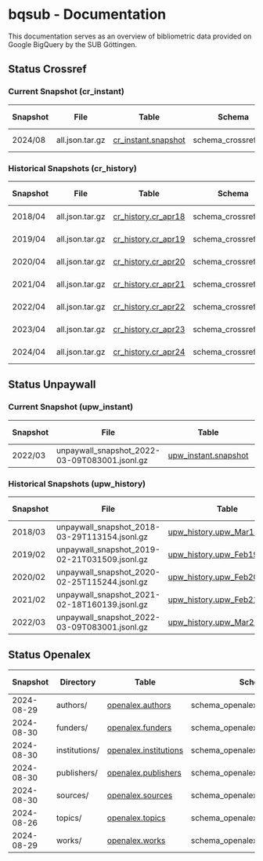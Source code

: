 # bqsub - Documentation

This documentation serves as an overview of bibliometric data provided on Google BigQuery by the SUB Göttingen.


## Status Crossref

### Current Snapshot (cr_instant)

| Snapshot        | File            | Table               | Schema               | Procedure | Last Changed | Coverage  | Number of rows |
|-----------------|-----------------|---------------------|----------------------|-----------|--------------|-----------|--------------------|
|  2024/08        | all.json.tar.gz | [cr_instant.snapshot](https://console.cloud.google.com/bigquery?ws=!1m4!1m3!3m2!1ssubugoe-collaborative!2scr_instant) | schema_crossref.json | [Repo](https://github.com/naustica/crossref_bq) |  11.09.2024  | 2013-2024 | 49.874.183 |

### Historical Snapshots (cr_history)

| Snapshot        | File            | Table               | Schema               | Procedure | Last Changed | Coverage  | Number of rows |
|-----------------|-----------------|---------------------|----------------------|-----------|--------------|-----------|--------------------|
|  2018/04        | all.json.tar.gz | [cr_history.cr_apr18](https://console.cloud.google.com/bigquery?ws=!1m4!1m3!3m2!1ssubugoe-collaborative!2scr_history) | schema_crossref.json | [Repo](https://github.com/naustica/crossref_bq) |  20.02.2022  | 2013-2018 | 16.766.035 |
|  2019/04        | all.json.tar.gz | [cr_history.cr_apr19](https://console.cloud.google.com/bigquery?ws=!1m4!1m3!3m2!1ssubugoe-collaborative!2scr_history) | schema_crossref.json | [Repo](https://github.com/naustica/crossref_bq) |  29.10.2021  | 2013-2019 | 20.715.644 |
|  2020/04        | all.json.tar.gz | [cr_history.cr_apr20](https://console.cloud.google.com/bigquery?ws=!1m4!1m3!3m2!1ssubugoe-collaborative!2scr_history) | schema_crossref.json | [Repo](https://github.com/naustica/crossref_bq) |  29.10.2021  | 2013-2020 | 25.334.525 |
|  2021/04        | all.json.tar.gz | [cr_history.cr_apr21](https://console.cloud.google.com/bigquery?ws=!1m4!1m3!3m2!1ssubugoe-collaborative!2scr_history) | schema_crossref.json | [Repo](https://github.com/naustica/crossref_bq) |  29.10.2021  | 2013-2021 | 30.579.119 |
|  2022/04        | all.json.tar.gz | [cr_history.cr_apr22](https://console.cloud.google.com/bigquery?ws=!1m4!1m3!3m2!1ssubugoe-collaborative!2scr_history) | schema_crossref.json | [Repo](https://github.com/naustica/crossref_bq) |  14.05.2022  | 2013-2022 | 35.939.195 |
|  2023/04        | all.json.tar.gz | [cr_history.cr_apr23](https://console.cloud.google.com/bigquery?ws=!1m4!1m3!3m2!1ssubugoe-collaborative!2scr_history) | schema_crossref.json | [Repo](https://github.com/naustica/crossref_bq) |  07.05.2023  | 2013-2023 | 41.767.461 |
|  2024/04        | all.json.tar.gz | [cr_history.cr_apr24](https://console.cloud.google.com/bigquery?ws=!1m4!1m3!3m2!1ssubugoe-collaborative!2scr_history) | schema_crossref.json | [Repo](https://github.com/naustica/crossref_bq) |  07.05.2024  | 2013-2024 | 47.709.184 |

## Status Unpaywall

### Current Snapshot (upw_instant)

| Snapshot| File                                          | Table                | Schema               | Procedure | Last Changed | Coverage  | Number of rows |
|---------|-----------------------------------------------|----------------------|----------------------|-----------|--------------|-----------|-----------------|
| 2022/03 | unpaywall_snapshot_2022-03-09T083001.jsonl.gz | [upw_instant.snapshot](https://console.cloud.google.com/bigquery?ws=!1m4!1m3!3m2!1ssubugoe-collaborative!2supw_instant) | bq_schema_mar22.json | [Repo](https://github.com/naustica/unpaywall_bq) |  14.03.2022 | 2008-2022 | 67.424.819 |

### Historical Snapshots (upw_history)

| Snapshot| File                                          | Table                       | Schema               | Procedure | Last Changed | Coverage  | Number of rows |
|---------|-----------------------------------------------|-----------------------------|----------------------|-----------|--------------|-----------|-----------------|
| 2018/03 | unpaywall_snapshot_2018-03-29T113154.jsonl.gz | [upw_history.upw_Mar18_08_20](https://console.cloud.google.com/bigquery?ws=!1m4!1m3!3m2!1ssubugoe-collaborative!2supw_history) | bq_schema_mar18.json | [Repo](https://github.com/naustica/unpaywall_bq) |  29.10.2021  | 2008-2018 | 36.557.043 |
| 2019/02 | unpaywall_snapshot_2019-02-21T031509.jsonl.gz | [upw_history.upw_Feb19_08_19](https://console.cloud.google.com/bigquery?ws=!1m4!1m3!3m2!1ssubugoe-collaborative!2supw_history) | bq_schema_feb19.json | [Repo](https://github.com/naustica/unpaywall_bq) |  10.11.2021  | 2008-2019 | 42.143.979 |
| 2020/02 | unpaywall_snapshot_2020-02-25T115244.jsonl.gz | [upw_history.upw_Feb20_08_20](https://console.cloud.google.com/bigquery?ws=!1m4!1m3!3m2!1ssubugoe-collaborative!2supw_history) | bq_schema_feb20.json | [Repo](https://github.com/naustica/unpaywall_bq) |  30.10.2021  | 2008-2020 | 49.717.710 |
| 2021/02 | unpaywall_snapshot_2021-02-18T160139.jsonl.gz | [upw_history.upw_Feb21_08_21](https://console.cloud.google.com/bigquery?ws=!1m4!1m3!3m2!1ssubugoe-collaborative!2supw_history) | bq_schema_feb21.json | [Repo](https://github.com/naustica/unpaywall_bq) |  29.10.2021  | 2008-2021 | 58.437.927 |
| 2022/03 | unpaywall_snapshot_2022-03-09T083001.jsonl.gz | [upw_history.upw_Mar22_08_22](https://console.cloud.google.com/bigquery?ws=!1m4!1m3!3m2!1ssubugoe-collaborative!2supw_history) | bq_schema_mar22.json | [Repo](https://github.com/naustica/unpaywall_bq) |  14.03.2022 | 2008-2022 | 67.424.819 |

## Status Openalex

| Snapshot   | Directory     | Table                 | Schema                            | Procedure | Last Changed | Coverage  | Number of rows |
|------------|---------------|-----------------------|-----------------------------------|-----------|--------------|-----------|----------------------|
| 2024-08-29 | authors/      | [openalex.authors](https://console.cloud.google.com/bigquery?ws=!1m4!1m3!3m2!1ssubugoe-collaborative!2sopenalex)      | schema_openalex_author.json       | [Repo](https://github.com/naustica/openalex) |  04.09.2024  | All | 95.724.450 |
| 2024-08-30 | funders/      | [openalex.funders](https://console.cloud.google.com/bigquery?ws=!1m4!1m3!3m2!1ssubugoe-collaborative!2sopenalex)      | schema_openalex_funders.json      | [Repo](https://github.com/naustica/openalex) |  04.09.2024  | All | 32.437 |
| 2024-08-30 | institutions/ | [openalex.institutions](https://console.cloud.google.com/bigquery?ws=!1m4!1m3!3m2!1ssubugoe-collaborative!2sopenalex) | schema_openalex_institutions.json | [Repo](https://github.com/naustica/openalex) |  04.09.2024  | All | 109.259 |
| 2024-08-30 | publishers/   | [openalex.publishers](https://console.cloud.google.com/bigquery?ws=!1m4!1m3!3m2!1ssubugoe-collaborative!2sopenalex)   | schema_openalex_publishers.json   | [Repo](https://github.com/naustica/openalex) |  04.09.2024  | All | 10.250 |
| 2024-08-30 | sources/      | [openalex.sources](https://console.cloud.google.com/bigquery?ws=!1m4!1m3!3m2!1ssubugoe-collaborative!2sopenalex)      | schema_openalex_sources.json      | [Repo](https://github.com/naustica/openalex) |  04.09.2024  | All | 254.515 |
| 2024-08-26 | topics/       | [openalex.topics](https://console.cloud.google.com/bigquery?ws=!1m4!1m3!3m2!1ssubugoe-collaborative!2sopenalex)       | schema_openalex_topics.json       | [Repo](https://github.com/naustica/openalex) |  04.09.2024  | All | 4.516 |
| 2024-08-29 | works/        | [openalex.works](https://console.cloud.google.com/bigquery?ws=!1m4!1m3!3m2!1ssubugoe-collaborative!2sopenalex)        | schema_openalex_work.json         | [Repo](https://github.com/naustica/openalex) |  04.09.2024  | All | 258.602.038 |

